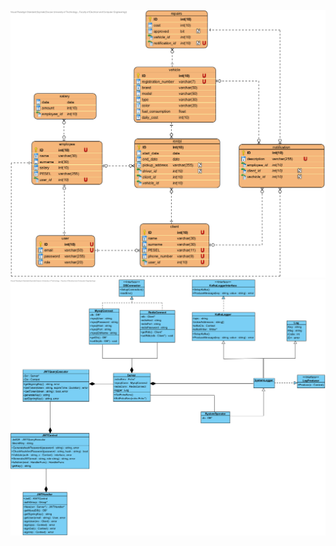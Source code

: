 ![Database model](/diagrams/database_model.png "Database model")
![Backed Class Diagram](/diagrams/backend_class_diagram.png "Baclend class diagram")